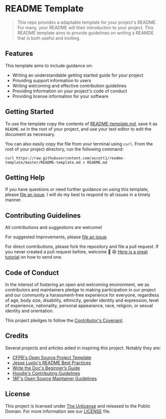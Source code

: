 # README Template

> This repo provides a adaptable template for your project's README. For many, your README will their introduction to your project. This README template aims to provide guidelines on writing a REAMDE that is both useful and inviting.

## Features

This template aims to include guidance on:

- Writing an understandable getting started guide for your project
- Providing support information to users
- Writing welcoming and effective contribution guidelines
- Providing information on your project's code of conduct
- Providing license information for your software

## Getting Started

To use the template copy the contents of [README-template.md](https://github.com/ascott1/readme-template/blob/master/README-template.md), save it as `README.md` in the root of your project, and use your text editor to edit the document as necessary.

You can also easily copy the file from your terminal using `curl`. From the root of your project directory, run the following command:

```
curl https://raw.githubusercontent.com/ascott1/readme-template/master/README-template.md > README.md
```

## Getting Help

If you have questions or need further guidance on using this template, please [file an issue](https://github.com/ascott1/readme-template/issues). I will do my best to respond to all issues in a timely manner.

## Contributing Guidelines

All contributions and suggestions are welcome!

For suggested improvements, please [file an issue](https://github.com/ascott1/readme-template/issues).

For direct contributions, please fork the repository and file a pull request. If you never created a pull request before, welcome 🎉 😄 [Here is a great tutorial](https://egghead.io/series/how-to-contribute-to-an-open-source-project-on-github) on how to send one.

## Code of Conduct

In the interest of fostering an open and welcoming environment, we as contributors and maintainers pledge to making participation in our project and our community a harassment-free experience for everyone, regardless of age, body size, disability, ethnicity, gender identity and expression, level of experience, nationality, personal appearance, race, religion, or sexual identity and orientation.

This project pledges to follow the [Contributor's Covenant](http://contributor-covenant.org/version/1/4/).

## Credits

Several projects and articles aided in inspiring this project. Notably they are:

- [CFPB's Open Source Project Template](https://github.com/cfpb/open-source-project-template)
- [Jesse Luoto's README Best Practices](https://github.com/jehna/readme-best-practices)
- [Write the Doc's Beginner’s Guide](http://www.writethedocs.org/guide/writing/beginners-guide-to-docs/)
- [Hoodie's Contributing Guidelines](https://github.com/hoodiehq/hoodie/blob/master/CONTRIBUTING.md)
- [18F's Open Source Maintainer Guidelines](https://pages.18f.gov/open-source-program/pages/maintainer_guidelines/)

## License

This project is licensed under [The Unlicense](https://unlicense.org/) and released to the Public Domain. For more information see our [LICENSE](https://github.com/ascott1/readme-template/blob/master/LICENSE) file.
